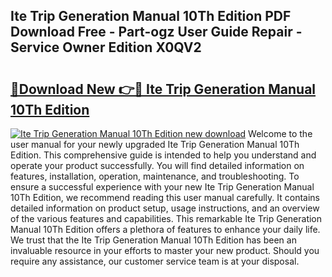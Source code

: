 ## Ite Trip Generation Manual 10Th Edition PDF Download Free - Part-ogz User Guide Repair - Service Owner Edition X0QV2

# <h2><a href="http://bc44116.oget.top/?id=Ite+Trip+Generation+Manual+10Th+Edition">🔗Download New 👉🔴 Ite Trip Generation Manual 10Th Edition</a></h2>

[![Ite Trip Generation Manual 10Th Edition new download](https://i.imgur.com/5g1atiW.png)](http://bc44116.oget.top/?id=Ite+Trip+Generation+Manual+10Th+Edition)
Welcome to the user manual for your newly upgraded Ite Trip Generation Manual 10Th Edition. This comprehensive guide is intended to help you understand and operate your product successfully. You will find detailed information on features, installation, operation, maintenance, and troubleshooting. To ensure a successful experience with your new Ite Trip Generation Manual 10Th Edition, we recommend reading this user manual carefully. It contains detailed information on product setup, usage instructions, and an overview of the various features and capabilities. This remarkable Ite Trip Generation Manual 10Th Edition offers a plethora of features to enhance your daily life. We trust that the Ite Trip Generation Manual 10Th Edition has been an invaluable resource in your efforts to master your new product. Should you require any assistance, our customer service team is at your disposal.

